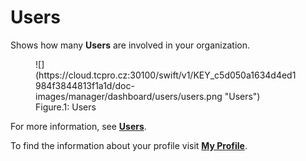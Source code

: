 # **Users**

Shows how many **Users** are involved in your organization.

<figure markdown>
  ![](https://cloud.tcpro.cz:30100/swift/v1/KEY_c5d050a1634d4ed1984f3844813f1a1d/doc-images/manager/dashboard/users/users.png "Users")
  <figcaption>Figure.1: Users</figcaption>
</figure>

For more information, see [**Users**](../../users/).

To find the information about your profile visit [**My Profile**](../../my-profile).
